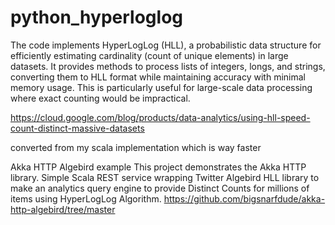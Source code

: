 # python_hyperloglog

The code implements HyperLogLog (HLL), a probabilistic data structure for efficiently estimating cardinality (count of unique elements) in large datasets. It provides methods to process lists of integers, longs, and strings, converting them to HLL format while maintaining accuracy with minimal memory usage. This is particularly useful for large-scale data processing where exact counting would be impractical.

https://cloud.google.com/blog/products/data-analytics/using-hll-speed-count-distinct-massive-datasets

converted from my scala implementation which is way faster


Akka HTTP Algebird example
This project demonstrates the Akka HTTP library. Simple Scala REST service wrapping Twitter Algebird HLL library to make an analytics query engine to provide Distinct Counts for millions of items using HyperLogLog Algorithm.
https://github.com/bigsnarfdude/akka-http-algebird/tree/master
